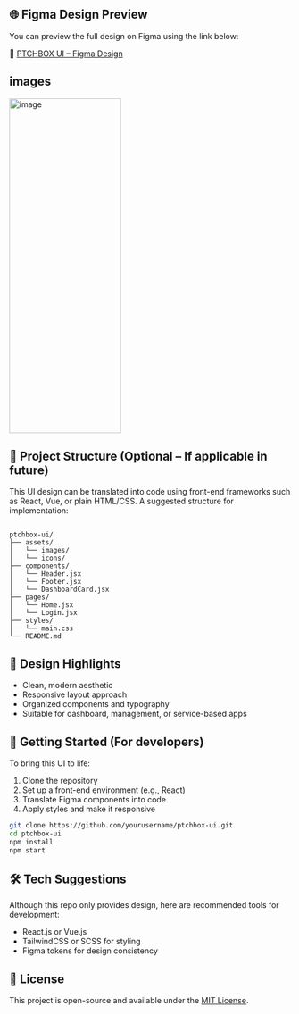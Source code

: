 ## 🌐 Figma Design Preview

You can preview the full design on Figma using the link below:

🔗 [PTCHBOX UI – Figma Design](https://www.figma.com/design/LcM9TEFY975JkY84vhw3vv/PTCHBOX-UI?node-id=317-3&t=8lNhD4tiJHWiThTj-1)

## images

<img width="200" height="600" alt="image" src="https://github.com/user-attachments/assets/ccfcdc99-60af-47a8-a14f-760c20a60ad7" />



## 📁 Project Structure (Optional – If applicable in future)

This UI design can be translated into code using front-end frameworks such as React, Vue, or plain HTML/CSS. A suggested structure for implementation:

```

ptchbox-ui/
├── assets/
│   └── images/
│   └── icons/
├── components/
│   └── Header.jsx
│   └── Footer.jsx
│   └── DashboardCard.jsx
├── pages/
│   └── Home.jsx
│   └── Login.jsx
├── styles/
│   └── main.css
└── README.md

````

## 🎨 Design Highlights

- Clean, modern aesthetic
- Responsive layout approach
- Organized components and typography
- Suitable for dashboard, management, or service-based apps

## 🚀 Getting Started (For developers)

To bring this UI to life:
1. Clone the repository
2. Set up a front-end environment (e.g., React)
3. Translate Figma components into code
4. Apply styles and make it responsive

```bash
git clone https://github.com/yourusername/ptchbox-ui.git
cd ptchbox-ui
npm install
npm start
````

## 🛠 Tech Suggestions

Although this repo only provides design, here are recommended tools for development:

* React.js or Vue.js
* TailwindCSS or SCSS for styling
* Figma tokens for design consistency

## 📄 License

This project is open-source and available under the [MIT License](LICENSE).
